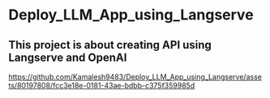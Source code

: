 # Deploy_LLM_App_using_Langserve

## This project is about creating API using Langserve and OpenAI

https://github.com/Kamalesh9483/Deploy_LLM_App_using_Langserve/assets/80197808/fcc3e18e-0181-43ae-bdbb-c375f359985d

